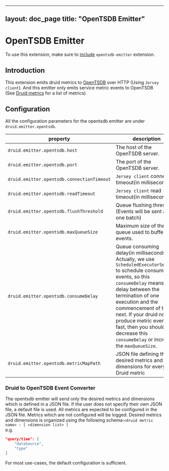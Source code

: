 <!--
  ~ Licensed to the Apache Software Foundation (ASF) under one
  ~ or more contributor license agreements.  See the NOTICE file
  ~ distributed with this work for additional information
  ~ regarding copyright ownership.  The ASF licenses this file
  ~ to you under the Apache License, Version 2.0 (the
  ~ "License"); you may not use this file except in compliance
  ~ with the License.  You may obtain a copy of the License at
  ~
  ~   http://www.apache.org/licenses/LICENSE-2.0
  ~
  ~ Unless required by applicable law or agreed to in writing,
  ~ software distributed under the License is distributed on an
  ~ "AS IS" BASIS, WITHOUT WARRANTIES OR CONDITIONS OF ANY
  ~ KIND, either express or implied.  See the License for the
  ~ specific language governing permissions and limitations
  ~ under the License.
  -->

---
layout: doc_page
title: "OpenTSDB Emitter"
---
# OpenTSDB Emitter

To use this extension, make sure to [include](../../operations/including-extensions.html) `opentsdb-emitter` extension.

## Introduction

This extension emits druid metrics to [OpenTSDB](https://github.com/OpenTSDB/opentsdb) over HTTP (Using `Jersey client`). And this emitter only emits service metric events to OpenTSDB (See [Druid metrics](../../operations/metrics.html) for a list of metrics).

## Configuration

All the configuration parameters for the opentsdb emitter are under `druid.emitter.opentsdb`.

|property|description|required?|default|
|--------|-----------|---------|-------|
|`druid.emitter.opentsdb.host`|The host of the OpenTSDB server.|yes|none|
|`druid.emitter.opentsdb.port`|The port of the OpenTSDB server.|yes|none|
|`druid.emitter.opentsdb.connectionTimeout`|`Jersey client` connection timeout(in milliseconds).|no|2000|
|`druid.emitter.opentsdb.readTimeout`|`Jersey client` read timeout(in milliseconds).|no|2000|
|`druid.emitter.opentsdb.flushThreshold`|Queue flushing threshold.(Events will be sent as one batch)|no|100|
|`druid.emitter.opentsdb.maxQueueSize`|Maximum size of the queue used to buffer events.|no|1000|
|`druid.emitter.opentsdb.consumeDelay`|Queue consuming delay(in milliseconds). Actually, we use `ScheduledExecutorService` to schedule consuming events, so this `consumeDelay` means the delay between the termination of one execution and the commencement of the next. If your druid nodes produce metric events fast, then you should decrease this `consumeDelay` or increase the `maxQueueSize`.|no|10000|
|`druid.emitter.opentsdb.metricMapPath`|JSON file defining the desired metrics and dimensions for every Druid metric|no|./src/main/resources/defaultMetrics.json|

### Druid to OpenTSDB Event Converter

The opentsdb emitter will send only the desired metrics and dimensions which is defined in a JSON file.
If the user does not specify their own JSON file, a default file is used.  All metrics are expected to be configured in the JSON file. Metrics which are not configured will be logged.
Desired metrics and dimensions is organized using the following schema:`<druid metric name> : [ <dimension list> ]`<br />
e.g.

```json
"query/time": [
    "dataSource",
    "type"
]
```

For most use-cases, the default configuration is sufficient.
